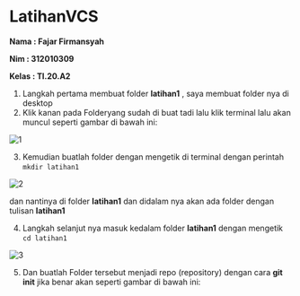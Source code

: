 # LatihanVCS
**Nama	: Fajar Firmansyah**

**Nim	: 312010309**

**Kelas	: TI.20.A2**
 
1. Langkah pertama membuat folder **latihan1** , saya membuat folder nya di desktop
2. Klik kanan pada Folderyang sudah di buat tadi lalu klik terminal lalu akan muncul seperti gambar di bawah ini:

![1](https://user-images.githubusercontent.com/69299625/96339603-fcbd6280-10bf-11eb-853b-87fb3e3381be.jpg)

3. Kemudian buatlah folder dengan mengetik di terminal dengan perintah `mkdir latihan1`

![2](https://user-images.githubusercontent.com/69299625/96339747-a8ff4900-10c0-11eb-92f3-00339d5d1d09.png)

dan nantinya di folder **latihan1** dan didalam nya akan ada folder dengan tulisan **latihan1**

4.  Langkah selanjut nya masuk kedalam folder **latihan1** dengan mengetik `cd latihan1`

![3](https://user-images.githubusercontent.com/69299625/96339878-7bff6600-10c1-11eb-8c40-87aa8b7d17b4.png)

5. Dan buatlah Folder tersebut menjadi repo (repository) dengan cara **git init** jika benar akan seperti gambar di bawah ini:
